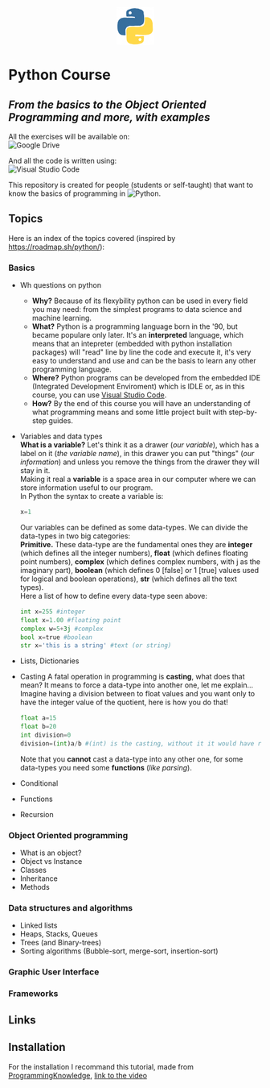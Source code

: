 <p align="center">
	<img src="assets/python.gif" alt="Python Logo" width="75" height="75">  
</p>

# Python Course  
## _From the basics to the Object Oriented Programming and more, with examples_

All the exercises will be available on:  
![Google Drive](https://img.shields.io/badge/Google%20Drive-4285F4?style=for-the-badge&logo=googledrive&logoColor=white)

And all the code is written using:  
![Visual Studio Code](https://img.shields.io/badge/Visual%20Studio%20Code-0078d7.svg?style=for-the-badge&logo=visual-studio-code&logoColor=white)

This repository is created for people (students or self-taught) that want to know the basics of programming in ![Python](https://img.shields.io/badge/python-3670A0?style=for-the-badge&logo=python&logoColor=ffdd54).

## Topics

Here is an index of the topics covered (inspired by <https://roadmap.sh/python/>):

### Basics

- Wh questions on python
	- **Why?** Because of its flexybility python can be used in every field you may need: from the simplest programs to data science and machine learning.
	- **What?** Python is a programming language born in the '90, but became populare only later. It's an **interpreted** language, which means that an intepreter (embedded with python installation packages) will "read" line by line the code and execute it, it's very easy to understand and use and can be the basis to learn any other programming language.
	- **Where?** Python programs can be developed from the embedded IDE (Integrated Development Enviroment) which is IDLE or, as in this course, you can use [Visual Studio Code](https://code.visualstudio.com/).
	- **How?** By the end of this course you will have an understanding of what programming means and some little project built with step-by-step guides.
- Variables and data types  
	**What is a variable?** Let's think it as a drawer (_our variable_), which has a label on it (_the variable name_), in this drawer you can put "things" (_our information_) and unless you remove the things from the drawer they will stay in it.  
	Making it real a **variable** is a space area in our computer where we can store information useful to our program.  
	In Python the syntax to create a variable is:

	```python
	x=1
	```

	Our variables can be defined as some data-types. We can divide the data-types in two big categories:  
	**Primitive.** These data-type are the fundamental ones they are **integer** (which defines all the integer numbers), **float** (which defines floating point numbers), **complex** (which defines complex numbers, with j as the imaginary part), **boolean** (which defines 0 [false] or 1 [true] values used for logical and boolean operations), **str** (which defines all the text types).  
	Here a list of how to define every data-type seen above:  

	```python
	int x=255 #integer
	float x=1.00 #floating point
	complex w=5+3j #complex
	bool x=true #boolean
	str x='this is a string' #text (or string)
	```

- Lists, Dictionaries

- Casting
	A fatal operation in programming is **casting**, what does that mean? It means to force a data-type into another one, let me explain...
	Imagine having a division between to float values and you want only to have the integer value of the quotient, here is how you do that!
	```python
	float a=15
	float b=20
	int division=0
	division=(int)a/b #(int) is the casting, without it it would have returned an error 
	```  
	Note that you **cannot** cast a data-type into any other one, for some data-types you need some **functions** (_like parsing_).  

- Conditional
- Functions
- Recursion

### Object Oriented programming

- What is an object?
- Object vs Instance
- Classes
- Inheritance
- Methods

### Data structures and algorithms

- Linked lists
- Heaps, Stacks, Queues
- Trees (and Binary-trees)
- Sorting algorithms (Bubble-sort, merge-sort, insertion-sort)

### Graphic User Interface

### Frameworks

## Links

## Installation
For the installation I recommand this tutorial, made from [ProgrammingKnowledge](https://www.youtube.com/@ProgrammingKnowledge), [link to the video](https://www.youtube.com/watch?v=ZcP0Du4KFSU)

